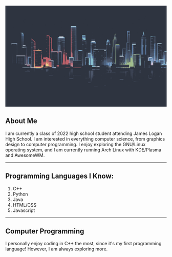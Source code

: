 [![Header](https://raw.githubusercontent.com/DanL2015/DanL2015/main/nordic_city.png "Header")](https://daniel-liu-website.herokuapp.com/)

## About Me
I am currently a class of 2022 high school student attending James Logan High School.
I am interested in everything computer science, from graphics design to computer programming.
I enjoy exploring the GNU/Linux operating system, and I am currently running Arch Linux with KDE/Plasma and AwesomeWM.

---

## Programming Languages I Know:
1. C++
2. Python
3. Java
4. HTML/CSS
5. Javascript

---

## Computer Programming
I personally enjoy coding in C++ the most, since it's my first programming language!
However, I am always exploring more.
